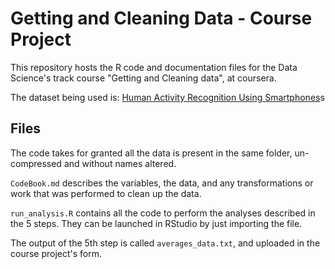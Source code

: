 Getting and Cleaning Data - Course Project
==========================================

This repository hosts the R code and documentation files for the Data Science's track course "Getting and Cleaning data", at coursera.

The dataset being used is: [Human Activity Recognition Using Smartphones](http://archive.ics.uci.edu/ml/datasets/Human+Activity+Recognition+Using+Smartphones)s

## Files

The code takes for granted all the data is present in the same folder, un-compressed and without names altered.

`CodeBook.md` describes the variables, the data, and any transformations or work that was performed to clean up the data.

`run_analysis.R` contains all the code to perform the analyses described in the 5 steps. They can be launched in RStudio by just importing the file.

The output of the 5th step is called `averages_data.txt`, and uploaded in the course project's form.
